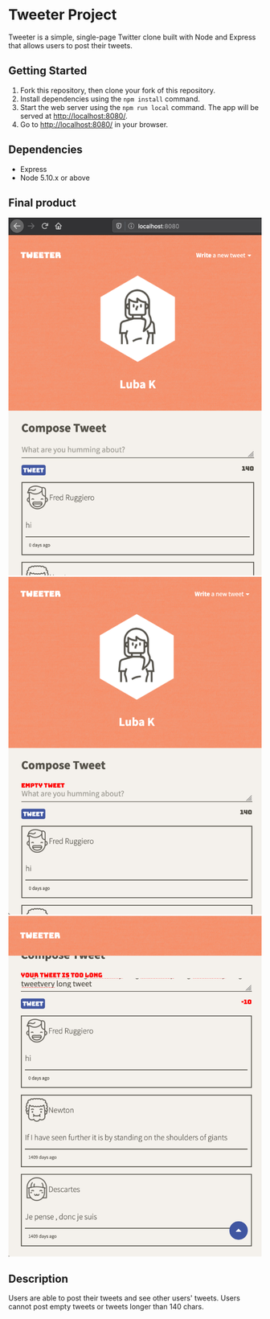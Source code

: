 # Tweeter Project

Tweeter is a simple, single-page Twitter clone built with Node and Express that allows users to post their tweets. 

## Getting Started

1. Fork this repository, then clone your fork of this repository.
2. Install dependencies using the `npm install` command.
3. Start the web server using the `npm run local` command. The app will be served at <http://localhost:8080/>.
4. Go to <http://localhost:8080/> in your browser.

## Dependencies

- Express
- Node 5.10.x or above

## Final product
!["Screenshot of index page"](https://raw.githubusercontent.com/LiubovKleimenova/tweeter/master/docs/indexpage.png)
!["Screenshot of display of error"](https://raw.githubusercontent.com/LiubovKleimenova/tweeter/master/docs/emptyMessageError.png)
!["Screenshot of display for a scroll button"](https://raw.githubusercontent.com/LiubovKleimenova/tweeter/master/docs/scrollButton.png)

## Description

Users are able to post their tweets and see other users' tweets. Users cannot post empty tweets or tweets longer than 140 chars.